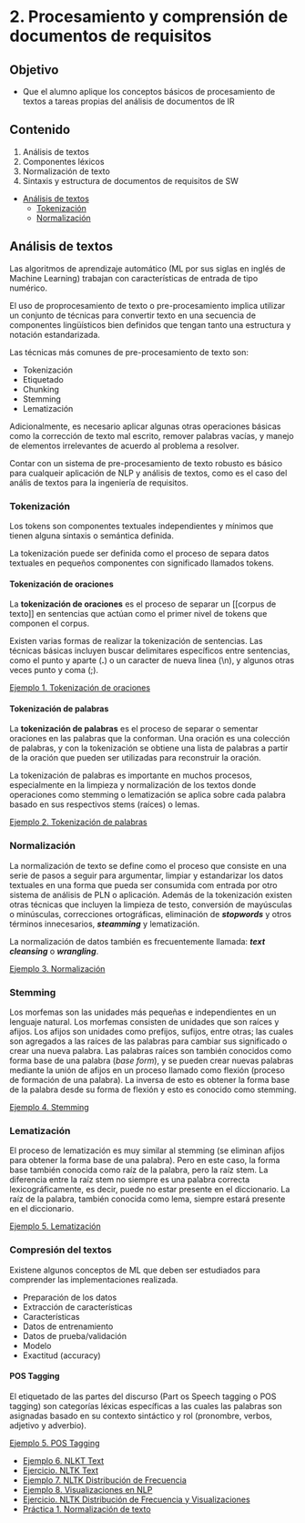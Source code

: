 # 2. Procesamiento y comprensión de documentos de requisitos

## Objetivo

* Que el alumno aplique los conceptos básicos de procesamiento de textos a tareas propias del análisis de documentos de IR

## Contenido

1. Análisis de textos
2. Componentes léxicos
3. Normalización de texto
4. Sintaxis y estructura de documentos de requisitos de SW

* [Análisis de textos](#análisis-de-textos)
    * [Tokenización](#tokenización)
    * [Normalización](#normalización)

## Análisis de textos

Las algoritmos de aprendizaje automático (ML por sus siglas en inglés de Machine Learning) trabajan con características de entrada de tipo numérico. 

El uso de proprocesamiento de texto o pre-procesamiento implica utilizar un conjunto de técnicas para convertir texto en una secuencia de componentes lingüísticos bien definidos que tengan tanto una estructura y notación estandarizada.

Las técnicas más comunes de pre-procesamiento de texto son:

* Tokenización
* Etiquetado
* Chunking
* Stemming
* Lematización

Adicionalmente, es necesario aplicar algunas otras operaciones básicas como la corrección de texto mal escrito, remover palabras vacías, y manejo de elementos irrelevantes de acuerdo al problema a resolver.

Contar con un sistema de pre-procesamiento de texto robusto es básico para cualqueir aplicación de NLP y análisis de textos, como es el caso del anális de textos para la ingeniería de requisitos.

### Tokenización

Los tokens son componentes textuales independientes y mínimos que tienen alguna sintaxis o semántica definida.

La tokenización puede ser definida como el proceso de separa datos textuales en pequeños componentes con significado llamados tokens.

#### Tokenización de oraciones

La **tokenización de oraciones** es el proceso de separar un [[corpus de texto]] en sentencias que actúan como el primer nivel de tokens que componen el corpus. 

Existen varias formas de realizar la tokenización de sentencias. Las técnicas básicas incluyen buscar delimitares específicos entre sentencias, como el punto y aparte (**.**) o un caracter de nueva linea (\n), y algunos otras veces punto y coma (;). 

[Ejemplo 1. Tokenización de oraciones](./code/tokenization_nltk.ipynb)

#### Tokenización de palabras

La **tokenización de palabras** es el proceso de separar o sementar oraciones en las palabras que la conforman. Una oración es una colección de palabras, y con la tokenización se obtiene una lista de palabras a partir de la oración que pueden ser utilizadas para reconstruir la oración. 

La tokenización de palabras es importante en muchos procesos, especialmente en la limpieza y normalización de los textos donde operaciones como stemming o lematización se aplica sobre cada palabra basado en sus respectivos stems (raíces) o lemas. 

[Ejemplo 2. Tokenización de palabras](./code/tokenization_words.nltk.ipynb)


### Normalización

La normalización de texto se define como el proceso que consiste en una serie de pasos a seguir para argumentar, limpiar y estandarizar los datos textuales en una forma que pueda ser consumida com entrada por otro sistema de análisis de PLN o aplicación. Además de la tokenización existen otras técnicas que incluyen la limpieza de testo, conversión de mayúsculas o minúsculas, correcciones ortográficas, eliminación de ***stopwords*** y otros términos innecesarios, ***steamming*** y lematización. 

La normalización de datos también es frecuentemente llamada: ***text cleansing*** o ***wrangling***.

[Ejemplo 3. Normalización](./code/text_normalization.ipynb)

### Stemming

Los morfemas son las unidades más pequeñas e independientes en un lenguaje natural. Los morfemas consisten de unidades que son raíces y afijos. Los afijos son unidades como prefijos, sufijos, entre otras; las cuales son agregados a las raíces de las palabras para cambiar sus significado o crear una nueva palabra. Las palabras raíces son también conocidos como forma base de una palabra (*base form*), y se pueden crear nuevas palabras mediante la unión de afijos en un proceso llamado como flexión (proceso de formación de una palabra). La inversa de esto es obtener la forma base de la palabra desde su forma de flexión y esto es conocido como stemming. 

[Ejemplo 4. Stemming](./code/stemming.ipynb)

### Lematización

El proceso de lematización es muy similar al stemming (se eliminan afijos para obtener la forma base de una palabra). Pero en este caso, la forma base también conocida como raíz de la palabra, pero la raíz stem. La diferencia entre la raíz stem no siempre es una palabra correcta lexicográficamente, es decir, puede no estar presente en el diccionario. La raíz de la palabra, también conocida como lema, siempre estará presente en el diccionario. 

[Ejemplo 5. Lematización](./code/stemming.ipynb)

### Compresión del textos

Existene algunos conceptos de ML que deben ser estudiados para comprender las implementaciones realizada.

- Preparación de los datos
- Extracción de características
- Características
- Datos de entrenamiento
- Datos de prueba/validación
- Modelo
- Exactitud (accuracy)

#### POS Tagging

El etiquetado de las partes del discurso (Part os Speech tagging o POS tagging) son categorías léxicas específicas a las cuales las palabras son asignadas basado en su contexto sintáctico y rol (pronombre, verbos, adjetivo y adverbio). 

[Ejemplo 5. POS Tagging](./code/pos_tagging.ipynb)


- [Ejemplo 6. NLKT Text](./code/L002-6_nltk_text.ipynb)
- [Ejercicio. NLTK Text](./code/L002-6e_nltk_text.ipynb)
- [Ejemplo 7. NLTK Distribución de Frecuencia](./code/L002-7_nltk_freq_dist.ipynb)
- [Ejemplo 8. Visualizaciones en NLP](./code/L002-8_nltk_viz.ipynb)
- [Ejercicio. NLTK Distribución de Frecuencia y Visualizaciones](./code/L002-8e_nltk_viz.ipynb)
- [Práctica 1. Normalización de texto]()